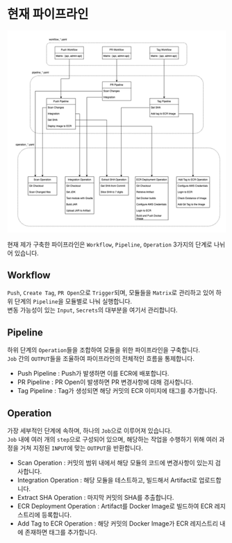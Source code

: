 # **현재 파이프라인**

![파이프라인 사진](./images/pipeline_overview.png)

현재 제가 구축한 파이프라인은 `Workflow`, `Pipeline`, `Operation` 3가지의 단계로 나뉘어 있습니다.

## **Workflow**
`Push`, `Create Tag`, `PR Open`으로 `Trigger`되며, 모듈들을 `Matrix`로 관리하고 있어 하위 단계의 `Pipeline`을 모듈별로 나눠 실행합니다.\
변동 가능성이 있는 `Input`, `Secrets`의 대부분을 여기서 관리합니다.

## **Pipeline**
하위 단계의 `Operation`들을 조합하여 모듈을 위한 파이프라인을 구축합니다.\
`Job` 간의 `OUTPUT`들을 조율하여 파이프라인의 전체적인 흐름을 통제합니다.

- Push Pipeline : Push가 발생하면 이를 ECR에 배포합니다.
- PR Pipeline : PR Open이 발생하면 PR 변경사항에 대해 검사합니다.
- Tag Pipeline : Tag가 생성되면 해당 커밋의 ECR 이미지에 태그를 추가합니다.

## **Operation**
가장 세부적인 단계에 속하며, 하나의 `Job`으로 이루어져 있습니다.\
`Job` 내에 여러 개의 `step`으로 구성되어 있으며, 해당하는 작업을 수행하기 위해 여러 과정을 거쳐 지정된 `INPUT`에 맞는 `OUTPUT`을 반환합니다.

- Scan Operation : 커밋의 범위 내에서 해당 모듈의 코드에 변경사항이 있는지 검사합니다.
- Integration Operation : 해당 모듈을 테스트하고, 빌드해서 Artifact로 업로드합니다.
- Extract SHA Operation : 마지막 커밋의 SHA를 추출합니다.
- ECR Deployment Operation : Artifact를 Docker Image로 빌드하여 ECR 레지스트리에 등록합니다.
- Add Tag to ECR Operation : 해당 커밋의 Docker Image가 ECR 레지스트리 내에 존재하면 태그를 추가합니다.

<br>
<br>

